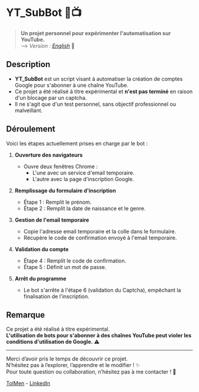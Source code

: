 # YT_SubBot 🤖📺  

> **Un projet personnel pour expérimenter l'automatisation sur YouTube.** <br>
> --> *Version : [English](README.md)* 📖

## Description  

- **YT_SubBot** est un script visant à automatiser la création de comptes Google pour s'abonner à une chaîne YouTube.  
- Ce projet a été réalisé à titre expérimental et **n'est pas terminé** en raison d'un blocage par un captcha.  
- Il ne s'agit que d'un test personnel, sans objectif professionnel ou malveillant.  

## Déroulement  

Voici les étapes actuellement prises en charge par le bot :  

1. **Ouverture des navigateurs**  
   - Ouvre deux fenêtres Chrome :  
     - L'une avec un service d'email temporaire.  
     - L'autre avec la page d'inscription Google.  

2. **Remplissage du formulaire d'inscription**  
   - Étape 1 : Remplit le prénom.  
   - Étape 2 : Remplit la date de naissance et le genre.  

3. **Gestion de l'email temporaire**  
   - Copie l'adresse email temporaire et la colle dans le formulaire.  
   - Récupère le code de confirmation envoyé à l'email temporaire.  

4. **Validation du compte**  
   - Étape 4 : Remplit le code de confirmation.  
   - Étape 5 : Définit un mot de passe.  

5. **Arrêt du programme**  
   - Le bot s'arrête à l'étape 6 (validation du Captcha), empêchant la finalisation de l'inscription.  

## Remarque  

Ce projet a été réalisé à titre expérimental. <br>
**L'utilisation de bots pour s'abonner à des chaînes YouTube peut violer les conditions d'utilisation de Google.** ⚠️  

---

Merci d’avoir pris le temps de découvrir ce projet.  
N’hésitez pas à l’explorer, l’apprendre et le modifier ! ✨  
Pour toute question ou collaboration, n’hésitez pas à me contacter ! 📩  

[TolMen](https://github.com/TolMen) - [LinkedIn](https://www.linkedin.com/in/jessyfrachisse/)  
